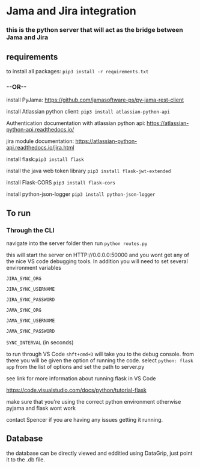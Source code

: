 # Jama and Jira integration
### this is the python server that will act as the bridge between Jama and Jira

## requirements
to install all packages: `pip3 install -r requirements.txt`

###           --OR--

install PyJama: https://github.com/jamasoftware-ps/py-jama-rest-client

install Atlassian python client: `pip3 install atlassian-python-api`

Authentication documentation with atlassian python api: https://atlassian-python-api.readthedocs.io/

jira module documentation: https://atlassian-python-api.readthedocs.io/jira.html


install flask:`pip3 install flask`

install the java web token library `pip3 install flask-jwt-extended`

install Flask-CORS `pip3 install flask-cors`

install python-json-logger `pip3 install python-json-logger`

## To run
### Through the CLI
navigate into the server folder then run `python routes.py`

this will start the server on HTTP://0.0.0.0:50000 and you wont get any of the nice VS code debugging tools. In addition you will need to set several environment variables 

`JIRA_SYNC_ORG`

`JIRA_SYNC_USERNAME`

`JIRA_SYNC_PASSWORD`

`JAMA_SYNC_ORG`

`JAMA_SYNC_USERNAME`

`JAMA_SYNC_PASSWORD`

`SYNC_INTERVAL` (in seconds)


to run through VS Code `shft+cmd+D` will take you to the debug console. from there you will be given the option of running the code. select `python: flask app` from the list of options and set the path to server.py

see link for more information about running flask in VS Code

https://code.visualstudio.com/docs/python/tutorial-flask

make sure that you're using the correct python environment otherwise pyjama and flask wont work

contact Spencer if you are having any issues getting it running. 

## Database
the database can be directly viewed and edditied using DataGrip, just point it to the .db file.
